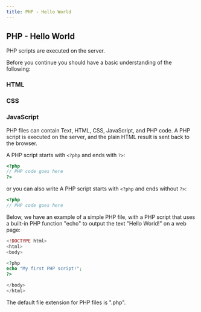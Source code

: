 ```yaml
---
title: PHP - Hello World
---
```

## PHP - Hello World

PHP scripts are executed on the server.

Before you continue you should have a basic understanding of the following:

### HTML
### CSS
### JavaScript
PHP files can contain Text, HTML, CSS, JavaScript, and PHP code.
A PHP script is executed on the server, and the plain HTML result is sent back to the browser.

A PHP script starts with `<?php` and ends with `?>`:
```php
<?php
// PHP code goes here
?>
```
or 
you can also write A PHP script starts with `<?php` and ends without `?>`:
```php
<?php
// PHP code goes here
```


Below, we have an example of a simple PHP file, with a PHP script that uses a built-in PHP function "echo" to output the text "Hello World!" on a web page:

```php
<!DOCTYPE html>
<html>
<body>

<?php
echo "My first PHP script!";
?>

</body>
</html>
```
The default file extension for PHP files is ".php".
